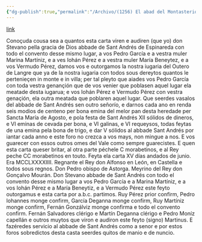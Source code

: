 ```yaml
---
{"dg-publish":true,"permalink":"/Archivo/(1256) El abad del Montasterio de Espinareda concede fueros a los pobladores de Outero de Langre./","tags":["#Siglo_13","a1256","escrito","medieval","Bierzo","occidental","leonés","documento"]}
---
```


[link](https://books.google.es/books?id=EdFwAcmQ4iwC&printsec=frontcover&hl=ca&source=gbs_ge_summary_r&cad=0#v=onepage&q&f=false)

Conoçuda cousa sea a quantos esta carta viren e audiren (que yo) don Stevano pella gracia de Dios abbade de Sant Andrés de Espinareda con todo el convento desse mismo lugar, a vos Pedro García e a vestra muler Marina Martíniz, e a ves Iohán Pérez e a vestra muler María Beneytez, e a vos Vermudo Pérez, damos vos e outorgamos la nostra iugaria del Outero de Langre que ya de la nostra iugaria con todos sous dereytos quantos le pertenieçen in monte e in villa; per tal pleyto que aiades vos Pedro García con toda vestra genançión que de vos venier que poblasen aquel lugar ela meatade desta iugarua; e vos Iohán Pérez e Vermudo Pérez con vestra genaçión, ela outra meatada que poblaren aquel lugar. Que seerdes vasalos del abbade de Sant Andrés sen outro señorío, e darnos cada ano en renda seis modios de centeno per bona emina del melor pan desta heredade per Sancta María de Agosto, e pola festa de Sant Andrés XII sólidos de dineros, e VI eminas de cevada per bona, e VI galinas, e VI requeysos, todas feytas de una emina pela bona de trigo, e dar V sólidos al abbade Sant Andrés por iantar cada anno e este foro no crezca a vos mays, non mingue a nos. E vos guarecer con essos outros omes del Vale como sempre guarecistes.
E quen esta carta queser britar, al otra parte péchele C morabetinos, e al Rey peche CC morabetinos en touto.
Feyta ela carta XV días andados de junio. Era MCCLXXXXIIII. Regnante el Rey don Alfonso en León, en Castella e todos sous regnos. Don Pedro obispo de Astorga. Meyrino del Rey don Gonçalvo Mourán.
Don Stevano abbade de Sant Andrés con todo el convento desse mismo lugar a vos Pedro García e a Marina Martíniz, e a vos Iohán Pérez e a María Beneytiz, e a Vermudo Pérez este feyto outorgamus e esta carta por a.b.c. partimos.
Ruy Pérez prior confirm, Pedro Iohannes monge confirm, García Deganna monge confirm, Ruy Martíniz monge confirm, Fernán Gonzálviz monge confirma e todo el convento confirm.
Fernán Salvadores clérigo e Martín Deganna clérigo e Pedro Moníz capellán e outros muytos que viron e audiron este feyto (signo) Martinus.
E fazéredes servicio al abbade de Sant Andrés como a senor e por estos foros sobredictos desta casta seerdes quitos de manio e de nuncio.

